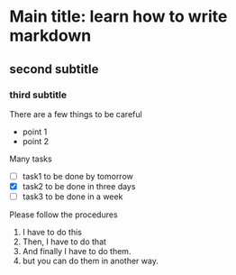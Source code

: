 # Main title: learn how to write markdown
## second subtitle
### third subtitle

There are a few things to be careful
- point 1
- point 2

Many tasks
- [ ] task1 to be done by tomorrow
- [x] task2 to be done in three days
- [ ] task3 to be done in a week

Please follow the procedures
1. I have to do this
2. Then, I have to do that
3. And finally I have to do them.
4. but you can do them in another way.
